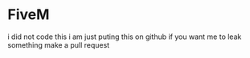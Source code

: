 # FiveM
i did not code this i am just puting this on github 
if you want me to leak something make a pull request
